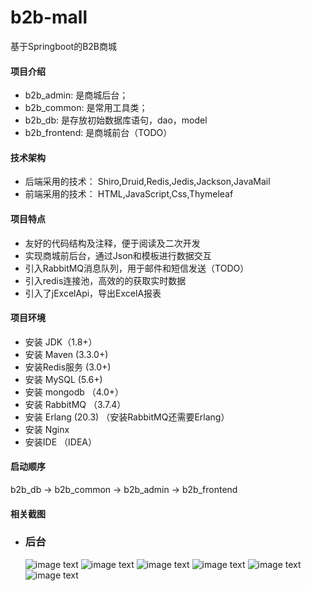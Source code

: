 # b2b-mall
基于Springboot的B2B商城

#### 项目介绍

- b2b_admin: 是商城后台；
- b2b_common: 是常用工具类；
- b2b_db: 是存放初始数据库语句，dao，model
- b2b_frontend: 是商城前台（TODO）


#### 技术架构
- 后端采用的技术：   Shiro,Druid,Redis,Jedis,Jackson,JavaMail
- 前端采用的技术：        HTML,JavaScript,Css,Thymeleaf

#### 项目特点
- 友好的代码结构及注释，便于阅读及二次开发
- 实现商城前后台，通过Json和模板进行数据交互
- 引入RabbitMQ消息队列，用于邮件和短信发送（TODO）
- 引入redis连接池，高效的的获取实时数据
- 引入了jExcelApi，导出ExcelA报表

#### 项目环境
- 安装 JDK（1.8+）
- 安装 Maven (3.3.0+)
- 安装Redis服务 (3.0+)
- 安装 MySQL (5.6+)
- 安装 mongodb （4.0+）
- 安装 RabbitMQ （3.7.4）
- 安装 Erlang (20.3) （安装RabbitMQ还需要Erlang）
- 安装 Nginx
- 安装IDE （IDEA）
#### 启动顺序
b2b_db ->  b2b_common -> b2b_admin -> b2b_frontend 
#### 相关截图

- ### 后台

  ![image text](https://github.com/kiwi5691/b2b-mall/tree/master/screenShot/login.png)
  ![image text](https://github.com/kiwi5691/b2b-mall/tree/master/screenShot/bashboard.png)
  ![image text](https://github.com/kiwi5691/b2b-mall/tree/master/screenShot/shop.png)
  ![image text](https://github.com/kiwi5691/b2b-mall/tree/master/screenShot/order.png)
  ![image text](https://github.com/kiwi5691/b2b-mall/tree/master/screenShot/kuaidi.png)
  ![image text](https://github.com/kiwi5691/b2b-mall/tree/master/screenShot/person.png)

